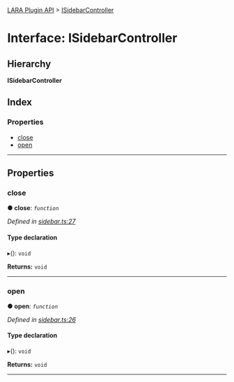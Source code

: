 [LARA Plugin API](../README.md) > [ISidebarController](../interfaces/isidebarcontroller.md)

# Interface: ISidebarController

## Hierarchy

**ISidebarController**

## Index

### Properties

* [close](isidebarcontroller.md#close)
* [open](isidebarcontroller.md#open)

---

## Properties

<a id="close"></a>

###  close

**● close**: *`function`*

*Defined in [sidebar.ts:27](https://github.com/concord-consortium/lara/blob/80a682ff/lara-typescript/src/plugin-api/sidebar.ts#L27)*

#### Type declaration
▸(): `void`

**Returns:** `void`

___
<a id="open"></a>

###  open

**● open**: *`function`*

*Defined in [sidebar.ts:26](https://github.com/concord-consortium/lara/blob/80a682ff/lara-typescript/src/plugin-api/sidebar.ts#L26)*

#### Type declaration
▸(): `void`

**Returns:** `void`

___

